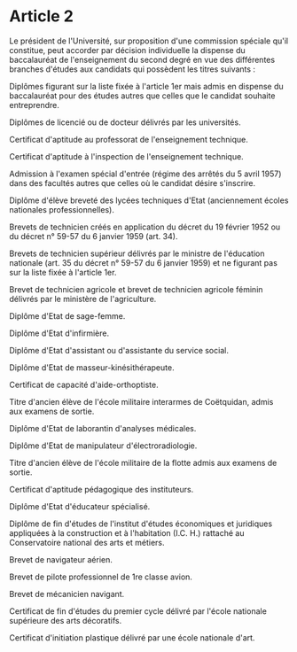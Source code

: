 # Article 2

Le président de l'Université, sur proposition d'une commission spéciale qu'il constitue, peut accorder par décision individuelle la dispense du baccalauréat de l'enseignement du second degré en vue des différentes branches d'études aux candidats qui possèdent les titres suivants :

Diplômes figurant sur la liste fixée à l'article 1er mais admis en dispense du baccalauréat pour des études autres que celles que le candidat souhaite entreprendre.

Diplômes de licencié ou de docteur délivrés par les universités.

Certificat d'aptitude au professorat de l'enseignement technique.

Certificat d'aptitude à l'inspection de l'enseignement technique.

Admission à l'examen spécial d'entrée (régime des arrêtés du 5 avril 1957) dans des facultés autres que celles où le candidat désire s'inscrire.

Diplôme d'élève breveté des lycées techniques d'Etat (anciennement écoles nationales professionnelles).

Brevets de technicien créés en application du décret du 19 février 1952 ou du décret n° 59-57 du 6 janvier 1959 (art. 34).

Brevets de technicien supérieur délivrés par le ministre de l'éducation nationale (art. 35 du décret n° 59-57 du 6 janvier 1959) et ne figurant pas sur la liste fixée à l'article 1er.

Brevet de technicien agricole et brevet de technicien agricole féminin délivrés par le ministère de l'agriculture.

Diplôme d'Etat de sage-femme.

Diplôme d'Etat d'infirmière.

Diplôme d'Etat d'assistant ou d'assistante du service social.

Diplôme d'Etat de masseur-kinésithérapeute.

Certificat de capacité d'aide-orthoptiste.

Titre d'ancien élève de l'école militaire interarmes de Coëtquidan, admis aux examens de sortie.

Diplôme d'Etat de laborantin d'analyses médicales.

Diplôme d'Etat de manipulateur d'électroradiologie.

Titre d'ancien élève de l'école militaire de la flotte admis aux examens de sortie.

Certificat d'aptitude pédagogique des instituteurs.

Diplôme d'Etat d'éducateur spécialisé.

Diplôme de fin d'études de l'institut d'études économiques et juridiques appliquées à la construction et à l'habitation (I.C. H.) rattaché au Conservatoire national des arts et métiers.

Brevet de navigateur aérien.

Brevet de pilote professionnel de 1re classe avion.

Brevet de mécanicien navigant.

Certificat de fin d'études du premier cycle délivré par l'école nationale supérieure des arts décoratifs.

Certificat d'initiation plastique délivré par une école nationale d'art.
